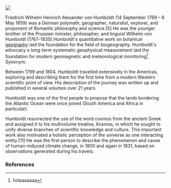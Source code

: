 <a href="https://juncture-digital.org"><img src="https://juncture-digital.org/images/ve-button.png"></a>

<param ve-config 
       title="Humboldt test" 
       author="Amara"
       banner="https://upload.wikimedia.org/wikipedia/commons/thumb/3/3e/Alexander_von_Humboldt_and_Mother.jpg/1280px-Alexander_von_Humboldt_and_Mother.jpg" 
       layout="vertical">

Friedrich Wilhelm Heinrich Alexander von Humboldt (14 September 1769 – 6 May 1859) was a German polymath, geographer, naturalist, explorer, and proponent of Romantic philosophy and science.[5] He was the younger brother of the Prussian minister, philosopher, and linguist Wilhelm von Humboldt (1767–1835).Humboldt's quantitative work on botanical [geography](https://www.hu-berlin.de/en) laid the foundation for the field of biogeography. Humboldt's advocacy o long-term systematic geophysical measurement laid the foundation for modern geomagnetic and meteorological monitoring[^ref1]. Synonym. <param ve-entity eid="Q1040689">
<param ve-d3plus-ring-network url="https://raw.githubusercontent.com/Amara96/mi-humboldtian-test/main/tindica.tsv" center="Tamarindus indica L. (1753)">

Between 1799 and 1804, <span data-click-image-zoomto="737,441,1646,1140">Humboldt</span> travelled extensively in the Americas, exploring and describing them for the first time from a modern Western scientific point of view. His description of the journey was written up and published in several volumes over 21 years. 
<param ve-map 
       zoom="2"
       time-dimension
       time-interval="-008000/"
       duration="P10000Y"
       basemap="Esri_WorldGrayCanvas"
       max-zoom="4"
       date-format="YYYY"
       fps="4">
<param ve-map-layer geojson url="https://raw.githubusercontent.com/Amara96/mi-humboldtian-test/main/map_america.json">
<param ve-map-layer geojson url="https://raw.githubusercontent.com/Amara96/mi-humboldtian-test/main/map_midleast.json">
<param ve-map-layer geojson url="https://raw.githubusercontent.com/Amara96/mi-humboldtian-test/main/map_africa.json">

Humboldt was one of the first people to propose that the <span data-click-image-zoomto="1195,2510,1647,1140">lands</span> bordering the Atlantic Ocean were once joined (South America and Africa in particular).
<param ve-image url="https://upload.wikimedia.org/wikipedia/commons/f/f4/Alexander_von_Humboldt_%28par_Gerard%29.jpg"
       label="Como mola Humboldt"
       author="quién sabe">

Humboldt resurrected the use of the word cosmos from the ancient Greek and assigned it to his multivolume treatise, Kosmos, in which he sought to unify diverse branches of scientific knowledge and culture. This important work also motivated a holistic perception of the universe as one interacting entity.[11] He was the first person to describe the phenomenon and cause of human-induced climate change, in 1800 and again in 1831, based on observations generated during his travels.
<param ve-map 
       time-dimension
       time-interval="1780/"
       duration="P500Y"
       basemap="Esri_WorldGrayCanvas"
       max-zoom="4"
       date-format="YYYY"
       fps="4">
<param ve-map-layer geojson url="https://raw.githubusercontent.com/jeschollaert/TAMARIND/main/map_amrica.json">
<param ve-map-layer geojson url="https://raw.githubusercontent.com/jeschollaert/TAMARIND/main/map_seasia.json">
<param ve-map-layer geojson url="https://raw.githubusercontent.com/jeschollaert/TAMARIND/main/map_middleeast.json">
<param ve-map-layer geojson url="https://raw.githubusercontent.com/jeschollaert/TAMARIND/main/map_africa.json">


### References
[^ref1]: holaaaaaaa
